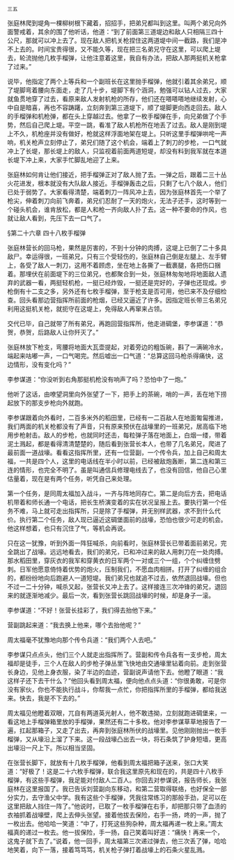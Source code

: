     三五 

   张庭林爬到堤角一棵柳树根下藏着，招招手，把弟兄都叫到这里。叫两个弟兄向外面警戒着，其余的围了他听话，他道：“到了前面第三道堤边和敌人只相隔三四十公尺，那就可以冲上去了。现在敌人把机关枪捏住这两道堤中间一截路，我们是冲不上去的。时间宝贵得很，又不能久等，现在把三名弟兄守在这里，可以爬上堤去，轮流抛他几枚手榴弹，让他注意着这里，我自有办法，把敌人那两挺机关枪拿了过来。”

   说毕，他指定了两个上等兵和一个副班长在这里抛手榴弹，他就引着其余弟兄，顺了堤脚弯着腰向东面走，走了几十步，堤脚下有个涵洞，勉强可以钻人过去，大家就鱼贯地穿了过去，看原来敌人发射机枪的所存，他们还在嗒嗒嗒地继续发射，心中自是暗喜，再也不容踌躇，立刻奔到第三道堤下，顺了堤脚更向西走回去。敌人的手榴弹和机枪弹，都在头上穿越过去。他拿了一枚手榴弹在手，向兄弟做了个手势，然后自己爬上堤。平空一跳，看准了敌人机枪所在地丢了过去。敌人是刚到堤上不久，机枪座并没有做好，枪就这样浮面地架在堤上。只听这里手榴弹哄咤一声响，机关枪声立刻停止了，弟兄们随了这个机会，端着上了刺刀的步枪，一口气就冲上了长堤，那长堤上的敌人，只监视着前面两道短堤，却没有料到我军就在本道长堤下冲上来，大家手忙脚乱地迎了上来。

   张庭林如何肯让他们接近，把手榴弹正对了敌人抛了去。一弹之后，跟着二三十丛火花进发，根本就没有大队敌人接近。手榴弹轰击之后，只剩了七八个敌人，他们已处于弱势了。大家看得清楚，端着刺刀一阵风冲上去，因为张庭林首先一个举了枪尖，伸着刺刀向前飞奔着，弟兄们忍耐了一天的炮火，无法子还手，这时等到一个碰头机会，谁肯放松，都是人和枪一齐向敌人扑了去。这一种不要命的作风，也就让敌人看到，先压下去一口气了。

   §第二十六章 四十八枚手榴弹

   张庭林营长的回马枪，果然是厉害的，不到十分钟的肉搏，这堤上已倒了二十多具敌尸。幸运得很，一班弟兄，只有三个受轻伤的，张庭林自己倒是左腿上、左手臂上，各受了敌人一刺刀，这用不着顾虑，坐在地上各撕了一截裹腿，各把伤口捆着。那埋伏在前面堤下的三位弟兄，也都聚合到一处，张庭林匆匆地将地面敌人遗弃的武器一看，两挺轻机枪，一挺已经炸毁，一挺还是完好的，子弹也还现成。步枪倒有十二支之多，另外还有七枚手榴弹，至于枪支是否可用，他已来不及仔细检查。回头看那边营指挥所前面的枪烟，已经又逼近了许多。因指定班长带三名弟兄利用这挺机关枪，就扼守在这堤上，免得敌人再窜来占领。

   交代已毕，自己就带了所有弟兄，再跑回营指挥所，他走进碉堡，李参谋道：“恭贺，恭贺，后路敌人让你歼灭了。”

   张庭林放下枪支，弯腰将地面大瓦壶提起，对着旁边的粗饭碗，斟了一满碗冷水，端起来咕嘟一声，一口气喝完。然后嘘出一口气道：“总算这回马枪杀得痛快，这边情形，没有变化吗？”

   李参谋道：“你没听到右角那挺机枪没有响声了吗？恐怕中了一炮。”

   他听了这话，由嘹望洞里向外张望了一下，把手上的茶碗，哨的一声，丢在地下捞起放下的那支步枪向外就跑。

   李参谋跟着向外看时，二百多米外的稻田里，已经有一二百敌人在地面匍匐推进，我们两面的机关枪都没有了声音，只有原来预伏在战壕里的一班弟兄，居高临下地用步枪射击。敌人的步枪，也就同时还击，每粒弹子落在地面上，白烟一缕，带着泥土溅起，都是看得清清楚楚的，随后看到张营长本人，也带了几名弟兄，爬进了最前面一道战壕。看看这指挥所里，还有一位营副，一个传令兵，加上自己和周太福，一共是四个人，这里的电话线在半小时以前，已经被敌炮轰断，第二连和第三连的情形，也完全不明了。虽是叫通信兵修理电线去了，也没有回信，他自己心里估量着，现在是有两个任务，听凭自己来处理。

   第一个任务，是同周太福加入战斗，一齐与阵地同存亡。第二是向后方去，把电话机带着和师长通一个电话，把长生桥演变着的实在状况呈报上去。要执行第一个任务不难，马上就可走出指挥所，只是除了手榴弹，并无别样武器，求不到什么代价。执行第二个任务，敌人现已逼近这碉堡面前的战壕，恐怕也很少可走的机会。他这样想着，也只有沉住了气，等机会再说。

   只在这一犹豫，听到外面一阵狂喊杀，向前看时，张庭林营长已带着面前弟兄，完全跳出了战壕。远远地看去，我们的弟兄，已和冲过来的敌人用刺刀在一处肉搏。那水稻田里，穿灰衣的我军和穿黄衣的日军两个一对或三个一组，个个纠缠住劈刺。日军他愿意倚恃着优势的炮火，压制我们，不愿血肉相拼。打开了纠缠的组合的，都纷纷地向后跑避人一道短堤。我们弟兄也就追不过去，依然退回战壕。但也不过一二十分钟，喊杀又起，张营长又冲上去了。这样接连三次冲锋的弟兄，退回来的就逐渐地减少。最后一次，看到张营长跳回战壕的时候，却是身子一滚。

   李参谋道：“不好！张营长挂彩了，我们得去抬他下来。”

   营副跳起来道：“我去换上他来，哪个去抬他呢？”

   周太福毫不犹豫地向那个传令兵道：“我们两个人去吧。”

   李参谋只点点头，他们三个人就走出指挥所了。营副和传令兵各有一支步枪，周太福却是徒手，三个人在敌人的步枪子弹丛里飞快地由交通壕里钻着向前。走到张营长身边，见他上身衣服，染了半边的血迹，营副说声请他下去。他瞪了眼道：“我这样子还下去干什么？”他回头看到周太福，便向他点点头道：“你很勇敢，可是你没有家伙，你也不能执行战斗，你帮我一点忙，你把指挥所里的手榴弹，都给我送来。快去，我是不下去的。”

   周太福见他瞪着双眼，兀自有两道英光射人，他不敢违拗，立刻就跑进碉堡来，一看这地上手榴弹箱里放的手榴弹，果然还有二十多枚。他对李参谋草草地报告了一遍，扛起那箱子，又走了出去，再奔到张庭林所伏的战壕里。见他刚刚抛出一枚手榴弹，又从壕沿上溜了下来。这一段战壕凸出去一块，将石条筑了护身短墙，更高出壕沿一尺上下。所以相当坚固。

   在张营长脚下，就放有十几枚手榴弹，他看到周太福把箱子送来，张口大笑道：“好极了！这是二十六枚手榴弹，联合我这里原先和现在的，共是四十八枚手榴弹，有这些手榴弹，我足能对付敌人二百人。你回去对参谋说，报告师长，我张庭林在这里报国了。我已告诉刘营副向东移动，和第二营取得联络，也好保全一部分实力，去守渔父中学。我有这些个手榴弹，凭我往常练习的那般手劲，足可以在这里把敌人挡住一阵了。”他说时，已取了一枚手榴弹在右手，却把那只带了血渍的衣袖抓着战壕壁，爬上去伸头张望。接着他拔去保险，右手一扬，咚的一声，抛了一枚出去。他哈哈一笑道：“中了，打死这些狗杂种，周太福再递一枚上来。”周太福真的递过一枚去。他一拔保险，手一扬，自己笑着叫好道：“痛快！再来一个，这鬼子就下去了。”说着，他一回手，周太福第三次递过弹去，他三次丢了弹，哈哈地笑着，向下一落，接着笃笃笃，机关枪子弹打着战壕上的石条火星乱溅。

